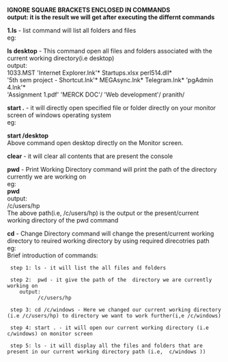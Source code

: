 <b>IGNORE SQUARE BRACKETS ENCLOSED IN COMMANDS</b></br>
<b>output: it is the result we will get after executing the differnt commands</b></br>


<b>1.ls</b> - list command will list all folders and files </br>
eg:</br>

  <b>ls desktop</b> - This  command open all files and folders associated with the current working directory(i.e desktop)</br> 
  output:</br>
 1033.MST                                        'Internet Explorer.lnk'*                Startups.xlsx          perl514.dll*</br>
'5th sem project - Shortcut.lnk'*                 MEGAsync.lnk*                          Telegram.lnk*         'pgAdmin 4.lnk'*</br>
'Assignment 1.pdf'                               'MERCK DOC'/                           'Web development'/      pranith/</br>


  
<b>start .</b> - it will directly open specified file or folder directly on your monitor screen of windows operating system</br>
eg:</br>

  <b>start /desktop</b></br>
              Above command open desktop directly on the  Monitor screen.</br>
              
              
<b>clear</b> - it will clear all contents that are present the console</br>


<b>pwd</b> - Print Working Directory command will print the path of the directory currently we are working on </br>
eg:</br>
 <b>pwd</b> </br>
output:</br>
    /c/users/hp </br>
               The above path(i.e, /c/users/hp) is the output or the present/current  working directory of the pwd command </br>
               
  
<b>cd</b> - Change Directory  command will change the present/current  working directory to reuired working directory by using required direcotries path</br>
    eg:</br>
   Brief introduction of commands:</br>
   
   
     step 1: ls - it will list the all files and folders
     
     step 2:  pwd - it give the path of the  directory we are currently working on 
        output:
              /c/users/hp
              
     step 3: cd /c/windows - Here we changed our current working directory (i.e /c/users/hp) to directory we want to work further(i,e /c/windows)
     
     step 4: start . - it will open our current working directory (i.e c/windows) on monitor screen
     
     step 5: ls - it will display all the files and folders that are present in our current working directory path (i.e,  c/windows ))
